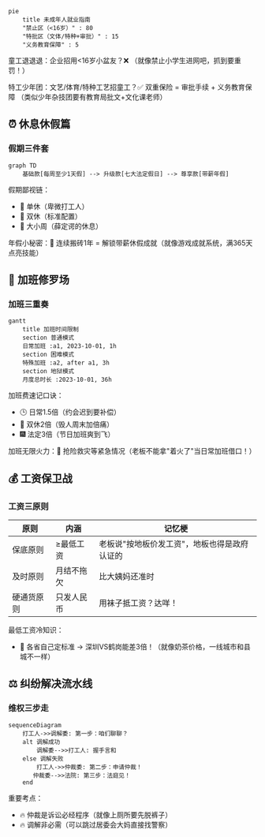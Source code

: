 
```mermaid
pie
    title 未成年人就业指南
    "禁止区（<16岁）" : 80
    "特批区（文体/特种+审批）" : 15
    "义务教育保障" : 5
```
童工退退退：企业招用<16岁小盆友？❌
（就像禁止小学生进网吧，抓到要重罚！）

特工少年团：文艺/体育/特种工艺招童工？✅ 
双重保险 = 审批手续 + 义务教育保障
（类似少年杂技团要有教育局批文+文化课老师）

## ⏰ 休息休假篇
### 假期三件套
```mermaid
graph TD
    基础款[每周至少1天假] --> 升级款[七大法定假日] --> 尊享款[带薪年假]
```
假期鄙视链：
- 🥉 单休（卑微打工人）
- 🥈 双休（标准配置）
- 🥇 大小周（薛定谔的休息）

年假小秘密：📅 连续搬砖1年 = 解锁带薪休假成就（就像游戏成就系统，满365天点亮技能）

## 💼 加班修罗场
### 加班三重奏
```mermaid
gantt
    title 加班时间限制
    section 普通模式
    日常加班 :a1, 2023-10-01, 1h
    section 困难模式
    特殊加班 :a2, after a1, 3h
    section 地狱模式
    月度总时长 :2023-10-01, 36h
```
加班费速记口诀：
- 🕒 日常1.5倍（约会迟到要补偿）
- 🛌 双休2倍（毁人周末加倍痛）
- 🎆 法定3倍（节日加班爽到飞）

加班无限火力：🚒 抢险救灾等紧急情况（老板不能拿"着火了"当日常加班借口！）

## 💰 工资保卫战
### 工资三原则
|原则|内涵|记忆梗|
|----|----|----|
|保底原则|≥最低工资|老板说"按地板价发工资"，地板也得是政府认证的|
|及时原则|月结不拖欠|比大姨妈还准时|
|硬通货原则|只发人民币|用袜子抵工资？达咩！|

最低工资冷知识：
- 📍 各省自己定标准 → 深圳VS鹤岗能差3倍！（就像奶茶价格，一线城市和县城不一样）

## ⚖️ 纠纷解决流水线
### 维权三步走
```mermaid
sequenceDiagram
    打工人->>调解委: 第一步：咱们聊聊？
    alt 调解成功
        调解委-->>打工人: 握手言和
    else 调解失败
        打工人->>仲裁委: 第二步：申请仲裁！
       仲裁委-->>法院: 第三步：法庭见！
    end
```
重要考点：
- 🔥 仲裁是诉讼必经程序（就像上厕所要先脱裤子）
- 🔥 调解非必需（可以跳过居委会大妈直接找警察）


